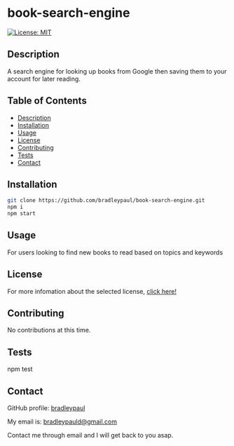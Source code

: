 # book-search-engine

[![License: MIT](https://img.shields.io/badge/License-MIT-yellow.svg)](https://opensource.org/licenses/MIT)

## Description

A search engine for looking up books from Google then saving them to your account for later reading.

## Table of Contents

* [Description](#description)
* [Installation](#installation)
* [Usage](#usage)
* [License](#license)
* [Contributing](#contributing)
* [Tests](#tests)
* [Contact](#contact)

## Installation

```bash
git clone https://github.com/bradleypaul/book-search-engine.git
npm i
npm start
```

## Usage

For users looking to find new books to read based on topics and keywords

## License

  For more infomation about the selected license, [click here!](https://opensource.org/licenses/MIT)

## Contributing

No contributions at this time. 

## Tests

npm test

## Contact

GitHub profile: [bradleypaul](https://github.com/bradleypaul)

My email is: [bradleypauld@gmail.com](mailto:bradleypauld@gmail.com)

Contact me through email and I will get back to you asap.
  